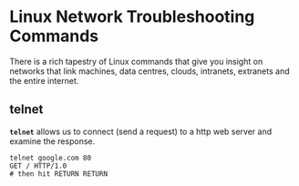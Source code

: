 
# Linux Network Troubleshooting Commands

There is a rich tapestry of Linux commands that give you insight on networks that link machines, data centres, clouds, intranets, extranets and the entire internet.

## telnet

**`telnet`** allows us to connect (send a request) to a http web server and examine the response.

```
telnet google.com 80
GET / HTTP/1.0
# then hit RETURN RETURN
```



